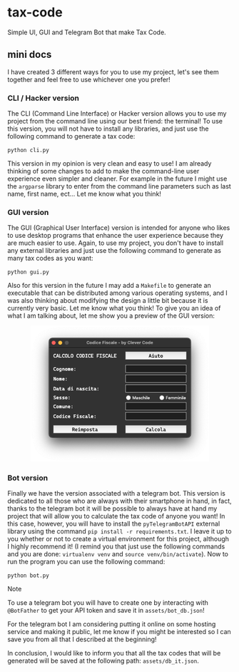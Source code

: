 # tax-code

Simple UI, GUI and Telegram Bot that make Tax Code.

## mini docs

I have created 3 different ways for you to use my project, let's see them together and feel free to use whichever one you prefer!

### CLI / Hacker version

The CLI (Command Line Interface) or Hacker version allows you to use my project from the command line using our best friend: the terminal! To use this version, you will not have to install any libraries, and just use the following command to generate a tax code:

```
python cli.py
```

This version in my opinion is very clean and easy to use! I am already thinking of some changes to add to make the command-line user experience even simpler and cleaner. For example in the future I might use the `argparse` library to enter from the command line parameters such as last name, first name, ect... Let me know what you think!

### GUI version

The GUI (Graphical User Interface) version is intended for anyone who likes to use desktop programs that enhance the user experience because they are much easier to use.
Again, to use my project, you don't have to install any external libraries and just use the following command to generate as many tax codes as you want:

```
python gui.py
```

Also for this version in the future I may add a `Makefile` to generate an executable that can be distributed among various operating systems, and I was also thinking about modifying the design a little bit because it is currently very basic. Let me know what you think! To give you an idea of what I am talking about, let me show you a preview of the GUI version:

<p align="center">
    <img src="./assets/imgs/gui.png" width="400"/>
</p>

### Bot version

Finally we have the version associated with a telegram bot. This version is dedicated to all those who are always with their smartphone in hand, in fact, thanks to the telegram bot it will be possible to always have at hand my project that will allow you to calculate the tax code of anyone you want! In this case, however, you will have to install the `pyTelegramBotAPI` external library using the command `pip install -r requirements.txt`. I leave it up to you whether or not to create a virtual environment for this project, although I highly recommend it! (I remind you that just use the following commands and you are done: `virtualenv venv` and `source venv/bin/activate`). Now to run the program you can use the following command:

```
python bot.py
```

> [!NOTE]
> To use a telegram bot you will have to create one by interacting with `@BotFather` to get your API token and save it in `assets/bot_db.json`!

For the telegram bot I am considering putting it online on some hosting service and making it public, let me know if you might be interested so I can save you from all that I described at the beginning!

In conclusion, I would like to inform you that all the tax codes that will be generated will be saved at the following path: `assets/db_it.json`.